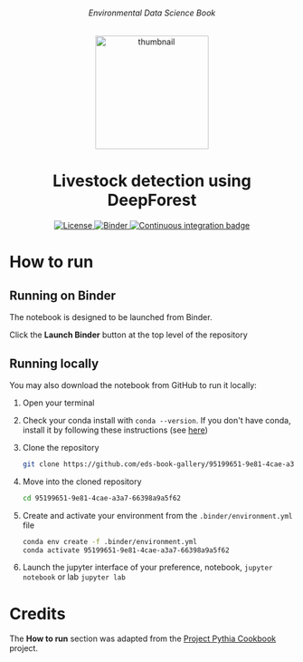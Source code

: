 <div align="center">
    <h6>Environmental Data Science Book</h6>
</div>

<p align="center">
<img src="https://github.com/alan-turing-institute/environmental-ds-book/blob/master/book/figures/logo/logo.png?raw=True" alt="thumbnail" width="200"/>
</p>

<div align="center">
    <h1>Livestock detection using DeepForest</h1>
</div>

<p align="center">
    <a href="https://github.com/eds-book-gallery/[repository name]/blob/main/LICENSE">
        <img alt="License" src="https://img.shields.io/badge/License-MIT-yellow.svg">
    </a>
    <a href="http://mybinder.org/v2/gh/eds-book-gallery/95199651-9e81-4cae-a3a7-66398a9a5f62/review?labpath=notebook.ipynb">
        <img alt="Binder" src="https://mybinder.org/badge_logo.svg">
    </a>
    <a href="https://github.com/eds-book-gallery/95199651-9e81-4cae-a3a7-66398a9a5f62/actions/workflows/render.yaml/badge.svg">
        <img alt="Continuous integration badge" src="https://github.com/eds-book-gallery/95199651-9e81-4cae-a3a7-66398a9a5f62/actions/workflows/render.yaml/badge.svg">
    </a>
    <br/>
</p>

# How to run

## Running on Binder
The notebook is designed to be launched from Binder. 

Click the **Launch Binder** button at the top level of the repository

## Running locally
You may also download the notebook from GitHub to run it locally:
1. Open your terminal

2. Check your conda install with `conda --version`. If you don't have conda, install it by following these instructions (see [here](https://docs.conda.io/en/latest/miniconda.html))

3. Clone the repository
    ```bash
    git clone https://github.com/eds-book-gallery/95199651-9e81-4cae-a3a7-66398a9a5f62.git
    ```

4. Move into the cloned repository
    ```bash
    cd 95199651-9e81-4cae-a3a7-66398a9a5f62
    ```

5. Create and activate your environment from the `.binder/environment.yml` file
    ```bash
    conda env create -f .binder/environment.yml
    conda activate 95199651-9e81-4cae-a3a7-66398a9a5f62
    ```  

6. Launch the jupyter interface of your preference, notebook, `jupyter notebook` or lab `jupyter lab`

# Credits
The **How to run** section was adapted from the [Project Pythia Cookbook](https://cookbooks.projectpythia.org/) project.